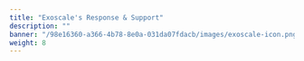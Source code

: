 ```yaml
---
title: "Exoscale's Response & Support"
description: ""
banner: "/98e16360-a366-4b78-8e0a-031da07fdacb/images/exoscale-icon.png"
weight: 8
---
```

